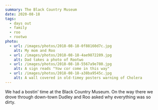 ```yaml
---
summary: The Black Country Museum
date: 2020-08-18
tags:
  - days out
  - family
  - roo
  - rootwo
photo:
  - url: /images/photos/2018-08-18-0f88160d7c.jpg
    alt: My mom and Roo
  - url: /images/photos/2018-08-18-4ae9872289.jpg
    alt: Dad takes a photo of Rootwo
  - url: /images/photos/2018-08-18-5567a9e780.jpg
    alt: A sign reads "Yow cor come in this way"
  - url: /images/photos/2018-08-18-a38ba9545c.jpg
    alt: A wall covered in old-timey posters warning of Cholera
---
```

We had a bostin' time at the Black Country Museum. On the way there we drove through down-town Dudley and Roo asked why everything was so dirty.